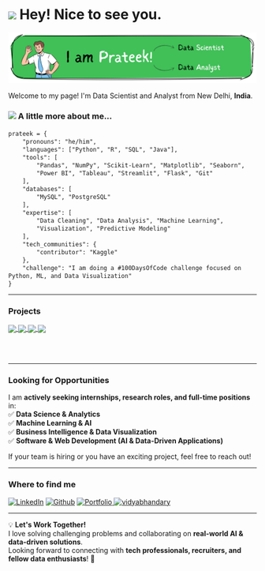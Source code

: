 <h1><img src="https://emojis.slackmojis.com/emojis/images/1531849430/4246/blob-sunglasses.gif?1531849430" width="30"/> Hey! Nice to see you.</h1>

![Profile Banner](visuals/I-am-Prateek.png)  

Welcome to my page!
I'm Data Scientist and Analyst from New Delhi, **India**.

### <img src="https://media.giphy.com/media/WUlplcMpOCEmTGBtBW/giphy.gif" width="30"> A little more about me...  

```
prateek = {
    "pronouns": "he/him",
    "languages": ["Python", "R", "SQL", "Java"],
    "tools": [
        "Pandas", "NumPy", "Scikit-Learn", "Matplotlib", "Seaborn",
        "Power BI", "Tableau", "Streamlit", "Flask", "Git"
    ],
    "databases": [
        "MySQL", "PostgreSQL"
    ],
    "expertise": [
        "Data Cleaning", "Data Analysis", "Machine Learning",
        "Visualization", "Predictive Modeling"
    ],
    "tech_communities": {
        "contributor": "Kaggle"
    },
    "challenge": "I am doing a #100DaysOfCode challenge focused on Python, ML, and Data Visualization"
}
```
---

### Projects
<a href="https://github.com/Prateekkp/esol-solubility-predictor"> 
  <img align="center" src="https://github-readme-stats.vercel.app/api/pin/?username=Prateekkp&repo=esol-solubility-predictor&theme=buefy" /> 
</a> 
<a href="https://github.com/Prateekkp/customer-conversion-analytics"> 
  <img align="center" src="https://github-readme-stats.vercel.app/api/pin/?username=Prateekkp&repo=customer-conversion-analytics&theme=buefy" /> 
</a> 
<a href="https://github.com/Prateekkp/nifty50-market-analysis"> 
  <img align="center" src="https://github-readme-stats.vercel.app/api/pin/?username=Prateekkp&repo=nifty50-market-analysis&theme=buefy" /> 
</a>
<a href="https://github.com/Prateekkp/Smart-Medical-Report-Analyzer"> 
  <img align="center" src="https://github-readme-stats.vercel.app/api/pin/?username=Prateekkp&repo=Smart-Medical-Report-Analyzer&theme=buefy" /> 
</a> 

<br /><br />

---

### Looking for Opportunities  

I am **actively seeking internships, research roles, and full-time positions** in:  
✅ **Data Science & Analytics**  
✅ **Machine Learning & AI**  
✅ **Business Intelligence & Data Visualization**  
✅ **Software & Web Development (AI & Data-Driven Applications)**  

If your team is hiring or you have an exciting project, feel free to reach out!  

---

<h3>Where to find me</h3>
<p>
  <a href="https://www.linkedin.com/in/prateekkp/" target="_blank"><img alt="LinkedIn" src="https://img.shields.io/badge/linkedin-%230077B5.svg?&style=for-the-badge&logo=linkedin&logoColor=white" /></a> 
  <a href="https://github.com/Prateekkp" target="_blank"><img alt="Github" src="https://img.shields.io/badge/GitHub-%2312100E.svg?&style=for-the-badge&logo=Github&logoColor=white" /></a> 
  <a href="(https://www.datascienceportfol.io/prateekkp" target="_blank"><img alt="Portfolio" src="https://img.shields.io/badge/Portfolio-%23808080.svg?&style=for-the-badge&logo=google-chrome&logoColor=white" />
</a> 
  <a href="https://kaggle.com/dockumar" target="blank"><img src="https://img.shields.io/badge/KAGGLE-20BEFF?&style=for-the-badge&logo=kaggle&logoColor=white" alt="vidyabhandary"/></a>
  
---


💡 **Let's Work Together!**  
I love solving challenging problems and collaborating on **real-world AI & data-driven solutions**.  
Looking forward to connecting with **tech professionals, recruiters, and fellow data enthusiasts**! 🚀  
